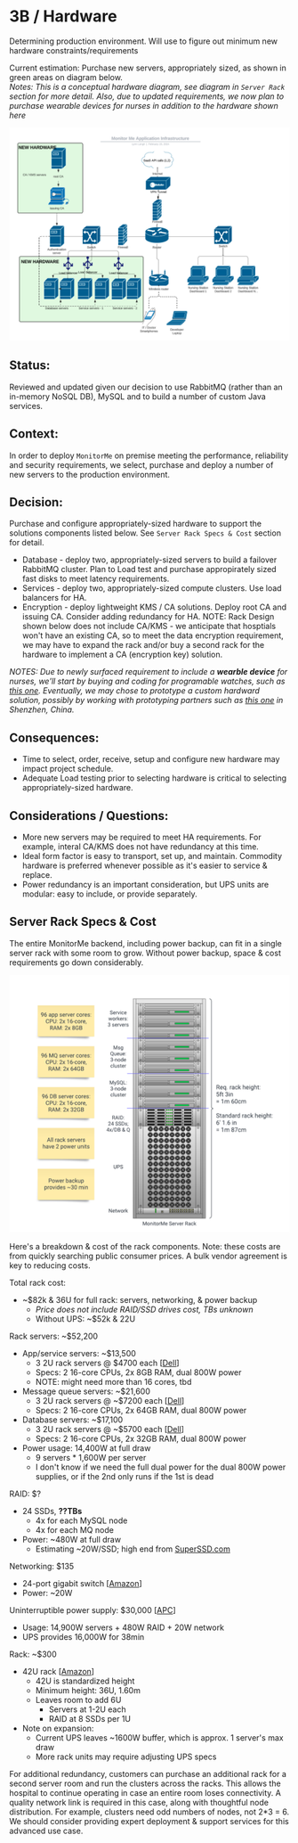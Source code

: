 # 3B / Hardware

Determining production environment. Will use to figure out minimum new hardware constraints/requirements

Current estimation: Purchase new servers, appropriately sized, as shown in green areas on diagram below.   
*Notes: This is a conceptual hardware diagram, see diagram in `Server Rack` section for more detail. Also, due to updated requirements, we now plan to purchase wearable devices for nurses in addition to the hardware shown here*

<img src="../images/hardware.png" width=800>

## Status: 
Reviewed and updated given our decision to use RabbitMQ (rather than an in-memory NoSQL DB), MySQL and to build a number of custom Java services.

## Context: 
In order to deploy `MonitorMe` on premise meeting the performance, reliability and security requirements, we select, purchase and deploy a number of new servers to the production environment.

## Decision: 
Purchase and configure appropriately-sized hardware to support the solutions components listed below.  See `Server Rack Specs & Cost` section for detail.
- Database - deploy two, appropriately-sized servers to build a failover RabbitMQ cluster.  Plan to Load test and purchase appropirately sized fast disks to meet latency requirements.
- Services - deploy two, appropriately-sized compute clusters. Use load balancers for HA.
- Encryption - deploy lightweight KMS / CA solutions. Deploy root CA and issuing CA.  Consider adding redundancy for HA. NOTE: Rack Design shown below does not include CA/KMS - we anticipate that hosptials won't have an existing CA, so to meet the data encryption requirement, we may have to expand the rack and/or buy a second rack for the hardware to implement a CA (encryption key) solution.

*NOTES: Due to newly surfaced requirement to include a **wearble device** for nurses, we'll start by buying and coding for programable watches, such as [this one](https://www.amazon.com/SmartFly-info-ESP32-Based-Programmable-MicroPython/dp/B08LKGS2CF?th=1).  Eventually, we may chose to prototype a custom hardward solution, possibly by working with prototyping partners such as [this one](https://www.lkkerscm.com/) in Shenzhen, China.*
  
## Consequences: 
- Time to select, order, receive, setup and configure new hardware may impact project schedule.
- Adequate Load testing prior to selecting hardware is critical to selecting appropriately-sized hardware.

## Considerations / Questions:
- More new servers may be required to meet HA requirements.  For example, interal CA/KMS does not have redundancy at this time.
- Ideal form factor is easy to transport, set up, and maintain. Commodity hardware is preferred whenever possible as it's easier to service & replace.
- Power redundancy is an important consideration, but UPS units are modular: easy to include, or provide separately.

## Server Rack Specs & Cost

The entire MonitorMe backend, including power backup, can fit in a single server rack with some room to grow. Without power backup, space & cost requirements go down considerably.

![Server Rack](../images/server-rack.png)

Here's a breakdown & cost of the rack components. Note: these costs are from quickly searching public consumer prices. A bulk vendor agreement is key to reducing costs.

Total rack cost:

* ~$82k & 36U for full rack: servers, networking, & power backup
  * *Price does not include RAID/SSD drives cost, TBs unknown*
  * Without UPS: ~$52k & 22U

Rack servers: ~$52,200

* App/service servers: ~$13,500
  * 3 2U rack servers @ $4700 each [[Dell](https://www.dell.com/en-us/shop/servers-storage-and-networking/poweredge-r7525-rack-server/spd/poweredge-r7525/pe_r7525_tm_vi_vp_sb?configurationid=657ab20d-ff20-4b19-9d35-126d9b4910df)]
  * Specs: 2 16-core CPUs, 2x 8GB RAM, dual 800W power
  * NOTE: might need more than 16 cores, tbd
* Message queue servers: ~$21,600
  * 3 2U rack servers @ ~$7200 each [[Dell](https://www.dell.com/en-us/shop/servers-storage-and-networking/poweredge-r7525-rack-server/spd/poweredge-r7525/pe_r7525_tm_vi_vp_sb?configurationid=d8c62001-a94b-4d2a-8639-478808579a2e)]
  * Specs: 2 16-core CPUs, 2x 64GB RAM, dual 800W power
* Database servers: ~$17,100
  * 3 2U rack servers @ ~$5700 each [[Dell](https://www.dell.com/en-us/shop/servers-storage-and-networking/poweredge-r7525-rack-server/spd/poweredge-r7525/pe_r7525_tm_vi_vp_sb?configurationid=d02dad52-4f20-4917-af2f-66b38f780400)]
  * Specs: 2 16-core CPUs, 2x 32GB RAM, dual 800W power
* Power usage: 14,400W at full draw
  * 9 servers * 1,600W per server
  * I don't know if we need the full dual power for the dual 800W power supplies, or if the 2nd only runs if the 1st is dead

RAID: $?

* 24 SSDs, **??TBs**
  * 4x for each MySQL node
  * 4x for each MQ node
* Power: ~480W at full draw
  * Estimating ~20W/SSD; high end from [SuperSSD.com](https://www.superssd.com/kb/ssd-power-consumption/)

Networking: $135

* 24-port gigabit switch [[Amazon](https://www.amazon.com/Tripp-Lite-Ethernet-Rackmount-NG24/dp/B01MSYIOQY?th=1)]
* Power: ~20W

Uninterruptible power supply: $30,000 [[APC](https://www.apc.com/us/en/tools/ups_selector/server/load/params?minPower=16000&powerUnit=w&operatingVoltage=120&runtime=30&powerExpansion=0&topology=&rackMountable=true&maxPower=20000)]

* Usage: 14,900W servers + 480W RAID + 20W network
* UPS provides 16,000W for 38min

Rack: ~$300

* 42U rack [[Amazon](https://www.amazon.com/StarTech-Network-Rolling-Computer-Equipment/dp/B00HVKOPBW)]
  * 42U is standardized height
  * Minimum height: 36U, 1.60m
  * Leaves room to add 6U
    * Servers at 1-2U each
    * RAID at 8 SSDs per 1U
* Note on expansion:
  * Current UPS leaves ~1600W buffer, which is approx. 1 server's max draw
  * More rack units may require adjusting UPS specs

For additional redundancy, customers can purchase an additional rack for a second server room and run the clusters across the racks. This allows the hospital to continue operating in case an entire room loses connectivity. A quality network link is required in this case, along with thoughtful node distribution. For example, clusters need odd numbers of nodes, not 2*3 = 6. We should consider providing expert deployment & support services for this advanced use case.
